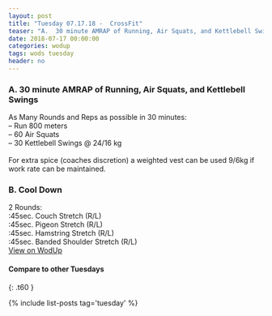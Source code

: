 ```yaml
---
layout: post
title: "Tuesday 07.17.18 -  CrossFit"
teaser: "A.  30 minute AMRAP of Running, Air Squats, and Kettlebell Swings<br/> B.  Cool Down "
date: 2018-07-17 00:00:00
categories: wodup
tags: wods tuesday
header: no
---
```



<h3>A.  30 minute AMRAP of Running, Air Squats, and Kettlebell Swings</h3>
As Many Rounds and Reps as possible in 30 minutes:<br/>– Run 800 meters<br/>– 60 Air Squats<br/>– 30 Kettlebell Swings @ 24/16 kg<br/><br/>For extra spice (coaches discretion) a weighted vest can be used 9/6kg if work rate can be maintained.
<h3>B.  Cool Down </h3>
2 Rounds:<br/>
:45sec. Couch Stretch (R/L)<br/>
:45sec. Pigeon Stretch (R/L)<br/>
:45sec. Hamstring Stretch (R/L)<br/>
:45sec. Banded Shoulder Stretch (R/L)<br/>
<a href="https://www.wodup.com/gyms/asphodel/wods/7383" target="blank">View on WodUp</a>


#### Compare to other Tuesdays
{: .t60 }

{% include list-posts tag='tuesday' %}